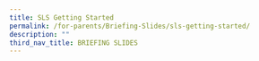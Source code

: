 ```yaml
---
title: SLS Getting Started
permalink: /for-parents/Briefing-Slides/sls-getting-started/
description: ""
third_nav_title: BRIEFING SLIDES
---
```


